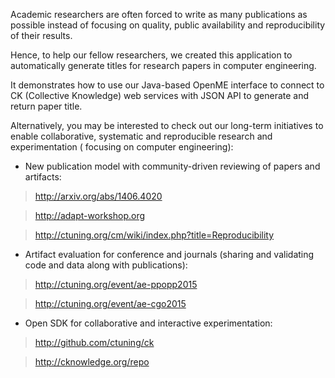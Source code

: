 Academic researchers are often forced to write as many publications as possible
instead of focusing on quality, public availability and reproducibility of their results.

Hence, to help our fellow researchers, we created this application to automatically
generate titles for research papers in computer engineering.

It demonstrates how to use our Java-based OpenME interface to connect to 
CK (Collective Knowledge) web services with JSON API to generate and
return paper title.

Alternatively, you may be interested to check out our long-term initiatives to
enable collaborative, systematic and reproducible research and experimentation (
focusing on computer engineering):

* New publication model with community-driven reviewing of papers and artifacts:

 > http://arxiv.org/abs/1406.4020

 > http://adapt-workshop.org

 > http://ctuning.org/cm/wiki/index.php?title=Reproducibility

* Artifact evaluation for conference and journals (sharing and validating code and data along with publications):

 > http://ctuning.org/event/ae-ppopp2015

 > http://ctuning.org/event/ae-cgo2015

* Open SDK for collaborative and interactive experimentation:

 > http://github.com/ctuning/ck

 > http://cknowledge.org/repo
